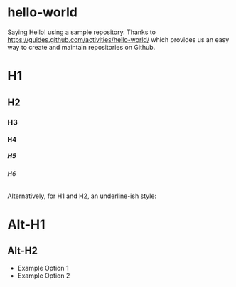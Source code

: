 # hello-world
Saying Hello! using a sample repository. 
Thanks to https://guides.github.com/activities/hello-world/ which provides us an easy way to create and maintain repositories on Github.  

# H1
## H2
### H3
#### H4
##### H5
###### H6

Alternatively, for H1 and H2, an underline-ish style:

Alt-H1
======

Alt-H2
------

- Example Option 1
- Example Option 2

